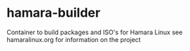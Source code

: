 # hamara-builder
Container to build packages and ISO's for Hamara Linux see hamaralinux.org for information on the project
